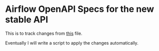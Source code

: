 # Airflow OpenAPI Specs for the new stable API

This is to track changes from [this](https://raw.githubusercontent.com/apache/airflow/2.0.1/airflow/api_connexion/openapi/v1.yaml) file.

Eventually I will write a script to apply the changes automatically.
